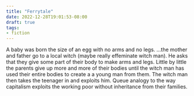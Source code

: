 ```yaml
---
title: "Ferrytale"
date: 2022-12-28T19:01:53-08:00
draft: true
tags:
- fiction
---
```


A baby was born the size of an egg with no arms and no legs. ...the mother and father go to a local witch (maybe really effeminate witch man). He asks that they give some part of their body to make arms and legs. Little by little the parents give up more and more of their bodies until the witch man has used their entire bodies to create a a young man from them. The witch man then takes the teenager in and exploits him. Queue analogy to the way capitalism exploits the working poor without inheritance from their families.